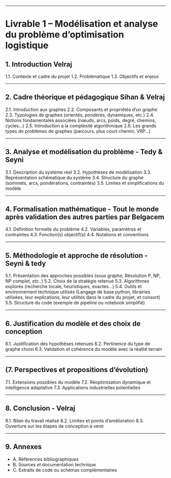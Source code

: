 
---

# **Livrable 1 – Modélisation et analyse du problème d’optimisation logistique**

## **1. Introduction** Velraj

1.1. Contexte et cadre du projet
1.2. Problématique
1.3. Objectifs et enjeux

---

## **2. Cadre théorique et pédagogique** Sihan & Velraj

2.1. Introduction aux graphes
2.2. Composants et propriétés d’un graphe
2.3. Typologies de graphes (orientés, pondérés, dynamiques, etc.)
2.4. Notions fondamentales associées (nœuds, arcs, poids, degré, chemins, cycles…)
2.5. Introduction à la complexité algorithmique
2.6. Les grands types de problèmes de graphes (parcours, plus court chemin, VRP…)

---

## **3. Analyse et modélisation du problème** - Tedy & Seyni

3.1. Description du système réel
3.2. Hypothèses de modélisation
3.3. Représentation schématique du système
3.4. Structure du graphe (sommets, arcs, pondérations, contraintes)
3.5. Limites et simplifications du modèle

---

## **4. Formalisation mathématique** - Tout le monde après validation des autres parties par Belgacem

4.1. Définition formelle du problème
4.2. Variables, paramètres et contraintes
4.3. Fonction(s) objectif(s)
4.4. Notations et conventions

---

## **5. Méthodologie et approche de résolution** - Seyni & tedy

5.1. Présentation des approches possibles (sous graphe, Résolution P, NP, NP complet, etc..)
5.2. Choix de la stratégie retenue
5.3. Algorithmes explorés (recherche locale, heuristiques, exactes…)
5.4. Outils et environnement technique utilisés (Langage de base python, librairies utilisées, leur explications, leur utilités dans le cadre du projet, et consort)
5.5. Structure du code (exemple de pipeline ou notebook simplifié)

---

## **6. Justification du modèle et des choix de conception** 

6.1. Justification des hypothèses retenues
6.2. Pertinence du type de graphe choisi
6.3. Validation et cohérence du modèle avec la réalité terrain

---

## **(7. Perspectives et propositions d’évolution**)
7.1. Extensions possibles du modèle
7.2. Réoptimisation dynamique et intelligence adaptative
7.3. Applications industrielles potentielles

---

## **8. Conclusion** - Velraj

8.1. Bilan du travail réalisé
8.2. Limites et points d’amélioration
8.3. Ouverture sur les étapes de conception à venir

---

## **9. Annexes**

* A. Références bibliographiques
* B. Sources et documentation technique
* C. Extraits de code ou schémas complémentaires
